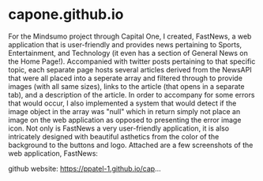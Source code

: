 # capone.github.io
For the Mindsumo project through Capital One, I created, FastNews, a web application that is user-friendly and provides news pertaining to Sports, Entertainment, and Technology (it even has a section of General News on the Home Page!). Accompanied with twitter posts pertaining to that specific topic, each separate page hosts several articles derived from the NewsAPI that were all placed into a seperate array and filtered through to provide images (with all same sizes), links to the article (that opens in a separate tab), and a description of the article. In order to accompany for some errors that would occur, I also implemented a system that would detect if the image object in the array was "null" which in return simply not place an image on the web application as opposed to presenting the error image icon. Not only is FastNews  a very user-friendly application, it is also intricately designed with beautiful asthetics from the color of the background to the buttons and logo. Attached are a few screenshots of the web application, FastNews:

github website: https://ppatel-1.github.io/cap...
